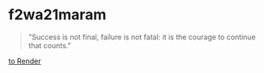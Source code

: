 # f2wa21maram

> "Success is not final, failure is not fatal: it is the courage to continue that counts."

[to Render](https://f2wa21maram.onrender.com)
